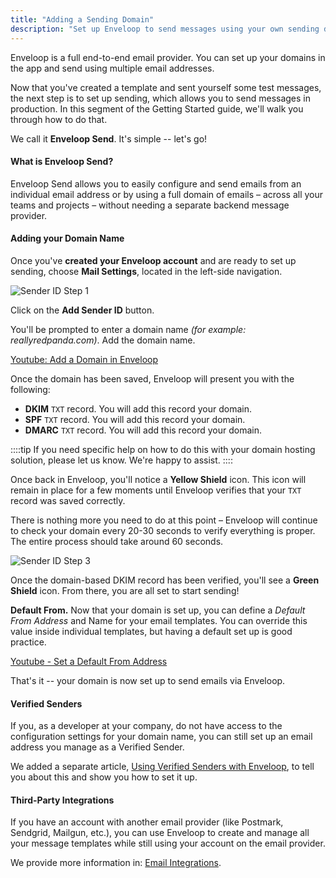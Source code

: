 ```yaml
---
title: "Adding a Sending Domain"
description: "Set up Enveloop to send messages using your own sending domain."  
---
```


Enveloop is a full end-to-end email provider. You can set up your domains in the app and send using multiple email addresses.

Now that you've created a template and sent yourself some test messages, the next step is to set up sending, which allows you to send messages in production. In this segment of the Getting Started guide, we'll walk you through how to do that.

We call it **Enveloop Send**. It's simple -- let's go!

#### What is Enveloop Send?

Enveloop Send allows you to easily configure and send emails from an individual email address or by using a full domain of emails – across all your teams and projects – without needing a separate backend message provider.

#### Adding your Domain Name

Once you've **created your Enveloop account** and are ready to set up sending, choose **Mail Settings**, located in the left-side navigation.

![Sender ID Step 1](/docs-images/sender-id-01.png)

Click on the **Add Sender ID** button.

You'll be prompted to enter a domain name _(for example: reallyredpanda.com)_. Add the domain name.

[Youtube: Add a Domain in Enveloop](https://www.youtube.com/watch?v=_ugIHY-7Icw)

Once the domain has been saved, Enveloop will present you with the following:

* **DKIM** `TXT` record. You will add this record your domain.
* **SPF** `TXT` record. You will add this record your domain.
* **DMARC** `TXT` record. You will add this record your domain.

::::tip
If you need specific help on how to do this with your domain hosting solution, please let us know. We're happy to assist.
::::

Once back in Enveloop, you'll notice a **Yellow Shield** icon. This icon will remain in place for a few moments until Enveloop verifies that your `TXT` record was saved correctly.

There is nothing more you need to do at this point – Enveloop will continue to check your domain every 20-30 seconds to verify everything is proper. The entire process should take around 60 seconds.

![Sender ID Step 3](/docs-images/sender-id-03.png)

Once the domain-based DKIM record has been verified, you'll see a **Green Shield** icon. From there, you are all set to start sending!

**Default From.** Now that your domain is set up, you can define a _Default From Address_ and Name for your email templates. You can override this value inside individual templates, but having a default set up is good practice.

[Youtube - Set a Default From Address](https://youtu.be/iMRrUtnudBE)

That's it -- your domain is now set up to send emails via Enveloop.

#### Verified Senders

If you, as a developer at your company, do not have access to the configuration settings for your domain name, you can still set up an email address you manage as a Verified Sender.

We added a separate article, [Using Verified Senders with Enveloop](adding-a-sending-domain), to tell you about this and show you how to set it up.

#### Third-Party Integrations

If you have an account with another email provider (like Postmark, Sendgrid, Mailgun, etc.), you can use Enveloop to create and manage all your message templates while still using your account on the email provider.

We provide more information in: [Email Integrations](../../integrations/do-i-need-integrations/).
